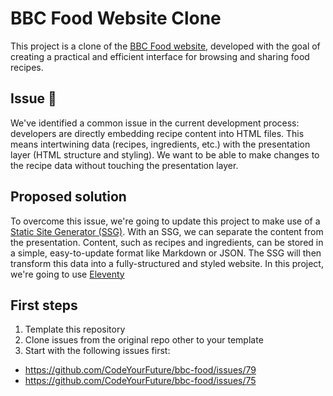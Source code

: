 # BBC Food Website Clone

This project is a clone of the [BBC Food website](https://www.bbc.co.uk/food/collections/quick_vegan_recipes), developed with the goal of creating a practical and efficient interface for browsing and sharing food recipes.

## Issue 🤔

We've identified a common issue in the current development process: developers are directly embedding recipe content into HTML files. This means intertwining data (recipes, ingredients, etc.) with the presentation layer (HTML structure and styling). We want to be able to make changes to the recipe data without touching the presentation layer. 

## Proposed solution

To overcome this issue, we're going to update this project to make use of a [Static Site Generator (SSG)](https://www.netlify.com/blog/2020/04/14/what-is-a-static-site-generator-and-3-ways-to-find-the-best-one/). With an SSG, we can separate the content from the presentation. Content, such as recipes and ingredients, can be stored in a simple, easy-to-update format like Markdown or JSON. The SSG will then transform this data into a fully-structured and styled website. In this project, we're going to use [Eleventy](https://www.11ty.dev/)

## First steps

1. Template this repository
2. Clone issues from the original repo other to your template
3. Start with the following issues first: 
- https://github.com/CodeYourFuture/bbc-food/issues/79
- https://github.com/CodeYourFuture/bbc-food/issues/75
